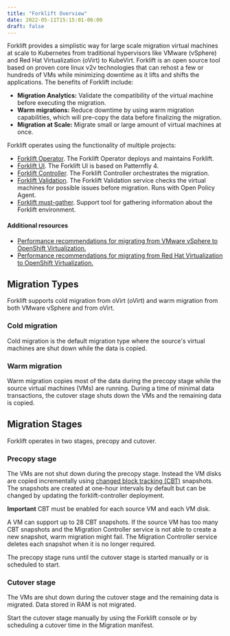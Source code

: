 ```yaml
---
title: "Forklift Overview"
date: 2022-05-11T15:15:01-06:00
draft: false
---
```

Forklift provides a simplistic way for large scale migration virtual machines at scale to Kubernetes from traditional hypervisors like VMware (vSphere) and Red Hat Virtualization (oVirt) to KubeVirt. Forklift is an open source tool based on proven core linux v2v technologies that can rehost a few or hundreds of VMs while minimizing downtime as it lifts and shifts the applications. The benefits of Forklift include:

* **Migration Analytics:** Validate the compatibility of the virtual machine before executing the migration.
* **Warm migrations:** Reduce downtime by using warm migration capabilities, which will pre-copy the data before finalizing the migration.
* **Migration at Scale:** Migrate small or large amount of virtual machines at once.

Forklift operates using the functionality of multiple projects:
* [Forklift Operator](https://github.com/konveyor/forklift-operator). The Forklift Operator deploys and maintains Forklift.
* [Forklift UI](https://github.com/konveyor/forklift-ui). The Forklift UI is based on Patternfly 4.
* [Forklift Controller](https://github.com/konveyor/forklift-controller). The Forklift Controller orchestrates the migration.
* [Forklift Validation](https://github.com/konveyor/forklift-validation). The Forklift Validation service checks the virtual machines for possible issues before migration. Runs with Open Policy Agent.
* [Forklift must-gather](https://github.com/konveyor/forklift-must-gather). Support tool for gathering information about the Forklift environment.

#### Additional resources
* [Performance recommendations for migrating from VMware vSphere to OpenShift Virtualization.](https://access.redhat.com/articles/6242511)
* [Performance recommendations for migrating from Red Hat Virtualization to OpenShift Virtualization.](https://access.redhat.com/articles/6380311)

## Migration Types
Forklift supports cold migration from oVirt (oVirt) and warm migration from both VMware vSphere and from oVirt.

### Cold migration
Cold migration is the default migration type where the source's virtual machines are shut down while the data is copied.

### Warm migration
Warm migration copies most of the data during the precopy stage while the source virtual machines (VMs) are running. During a time of minimal data transactions, the cutover stage shuts down the VMs and the remaining data is copied.

## Migration Stages
Forklift operates in two stages, precopy and cutover.

### Precopy stage
The VMs are not shut down during the precopy stage.  Instead the VM disks are copied incrementally using [changed block tracking (CBT)](https://kb.vmware.com/s/article/1020128) snapshots. The snapshots are created at one-hour intervals by default but can be changed by updating the forklift-controller deployment.

**Important** CBT must be enabled for each source VM and each VM disk.

A VM can support up to 28 CBT snapshots. If the source VM has too many CBT snapshots and the Migration Controller service is not able to create a new snapshot, warm migration might fail. The Migration Controller service deletes each snapshot when it is no longer required.

The precopy stage runs until the cutover stage is started manually or is scheduled to start.

### Cutover stage
The VMs are shut down during the cutover stage and the remaining data is migrated. Data stored in RAM is not migrated.

Start the cutover stage manually by using the Forklift console or by scheduling a cutover time in the Migration manifest.

